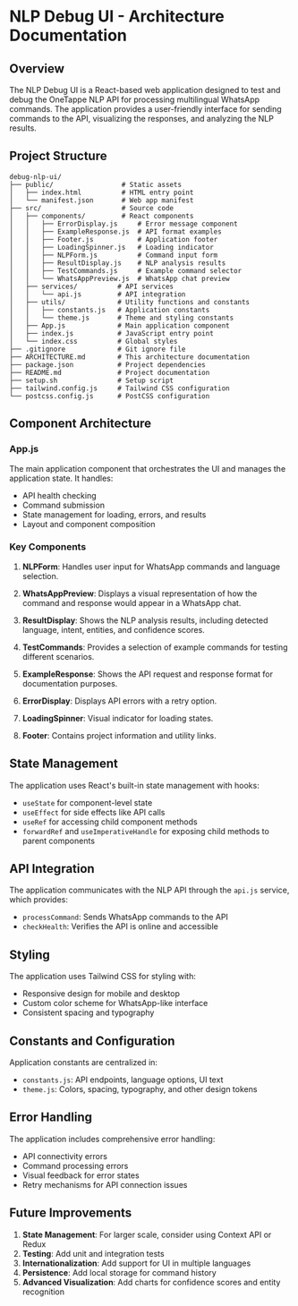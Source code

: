 # NLP Debug UI - Architecture Documentation

## Overview

The NLP Debug UI is a React-based web application designed to test and debug the OneTappe NLP API for processing multilingual WhatsApp commands. The application provides a user-friendly interface for sending commands to the API, visualizing the responses, and analyzing the NLP results.

## Project Structure

```
debug-nlp-ui/
├── public/                 # Static assets
│   ├── index.html          # HTML entry point
│   └── manifest.json       # Web app manifest
├── src/                    # Source code
│   ├── components/         # React components
│   │   ├── ErrorDisplay.js     # Error message component
│   │   ├── ExampleResponse.js  # API format examples
│   │   ├── Footer.js           # Application footer
│   │   ├── LoadingSpinner.js   # Loading indicator
│   │   ├── NLPForm.js          # Command input form
│   │   ├── ResultDisplay.js    # NLP analysis results
│   │   ├── TestCommands.js     # Example command selector
│   │   └── WhatsAppPreview.js  # WhatsApp chat preview
│   ├── services/          # API services
│   │   └── api.js         # API integration
│   ├── utils/             # Utility functions and constants
│   │   ├── constants.js   # Application constants
│   │   └── theme.js       # Theme and styling constants
│   ├── App.js             # Main application component
│   ├── index.js           # JavaScript entry point
│   └── index.css          # Global styles
├── .gitignore             # Git ignore file
├── ARCHITECTURE.md        # This architecture documentation
├── package.json           # Project dependencies
├── README.md              # Project documentation
├── setup.sh               # Setup script
├── tailwind.config.js     # Tailwind CSS configuration
└── postcss.config.js      # PostCSS configuration
```

## Component Architecture

### App.js

The main application component that orchestrates the UI and manages the application state. It handles:

- API health checking
- Command submission
- State management for loading, errors, and results
- Layout and component composition

### Key Components

1. **NLPForm**: Handles user input for WhatsApp commands and language selection.

2. **WhatsAppPreview**: Displays a visual representation of how the command and response would appear in a WhatsApp chat.

3. **ResultDisplay**: Shows the NLP analysis results, including detected language, intent, entities, and confidence scores.

4. **TestCommands**: Provides a selection of example commands for testing different scenarios.

5. **ExampleResponse**: Shows the API request and response format for documentation purposes.

6. **ErrorDisplay**: Displays API errors with a retry option.

7. **LoadingSpinner**: Visual indicator for loading states.

8. **Footer**: Contains project information and utility links.

## State Management

The application uses React's built-in state management with hooks:

- `useState` for component-level state
- `useEffect` for side effects like API calls
- `useRef` for accessing child component methods
- `forwardRef` and `useImperativeHandle` for exposing child methods to parent components

## API Integration

The application communicates with the NLP API through the `api.js` service, which provides:

- `processCommand`: Sends WhatsApp commands to the API
- `checkHealth`: Verifies the API is online and accessible

## Styling

The application uses Tailwind CSS for styling with:

- Responsive design for mobile and desktop
- Custom color scheme for WhatsApp-like interface
- Consistent spacing and typography

## Constants and Configuration

Application constants are centralized in:

- `constants.js`: API endpoints, language options, UI text
- `theme.js`: Colors, spacing, typography, and other design tokens

## Error Handling

The application includes comprehensive error handling:

- API connectivity errors
- Command processing errors
- Visual feedback for error states
- Retry mechanisms for API connection issues

## Future Improvements

1. **State Management**: For larger scale, consider using Context API or Redux
2. **Testing**: Add unit and integration tests
3. **Internationalization**: Add support for UI in multiple languages
4. **Persistence**: Add local storage for command history
5. **Advanced Visualization**: Add charts for confidence scores and entity recognition